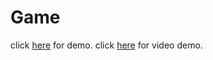 # Game

click [here](https://cryoutsolutions.github.io/game-demo/) for demo.
click [here](https://www.dropbox.com/s/f2w7rc871o2v1or/game.mov?dl=0) for video demo.
